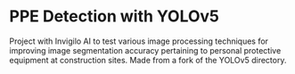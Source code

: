 # PPE Detection with YOLOv5

Project with Invigilo AI to test various image processing techniques for improving image segmentation accuracy pertaining to personal protective equipment at construction sites. Made from a fork of the YOLOv5 directory. 
